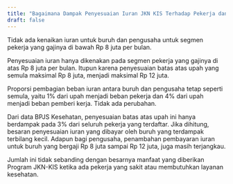 ```yaml
---
title: "Bagaimana Dampak Penyesuaian Iuran JKN KIS Terhadap Pekerja dan Pemberi Kerja"
draft: false
---
```


Tidak ada kenaikan iuran untuk buruh dan pengusaha untuk segmen pekerja yang gajinya di bawah Rp 8 juta per bulan.

Penyesuaian iuran hanya dikenakan pada segmen pekerja yang gajinya di atas Rp 8 juta per bulan. Itupun karena penyesuaian batas atas upah yang semula maksimal Rp 8 juta, menjadi maksimal Rp 12 juta.

Proporsi pembagian beban iuran antara buruh dan pengusaha tetap seperti semula, yaitu 1% dari upah menjadi beban pekerja dan 4% dari upah menjadi beban pemberi kerja. Tidak ada perubahan.

Dari data BPJS Kesehatan, penyesuaian batas atas upah ini hanya berdampak pada 3% dari seluruh pekerja yang terdaftar. Jika dihitung, besaran penyesuaian iuran yang dibayar oleh buruh yang terdampak terbilang kecil.  Adapun bagi pengusaha, penambahan pembayaran iuran untuk buruh yang bergaji Rp 8 juta sampai Rp 12 juta, juga masih terjangkau.

Jumlah ini tidak sebanding dengan besarnya manfaat yang diberikan Program JKN-KIS ketika ada pekerja yang sakit atau membutuhkan layanan kesehatan.